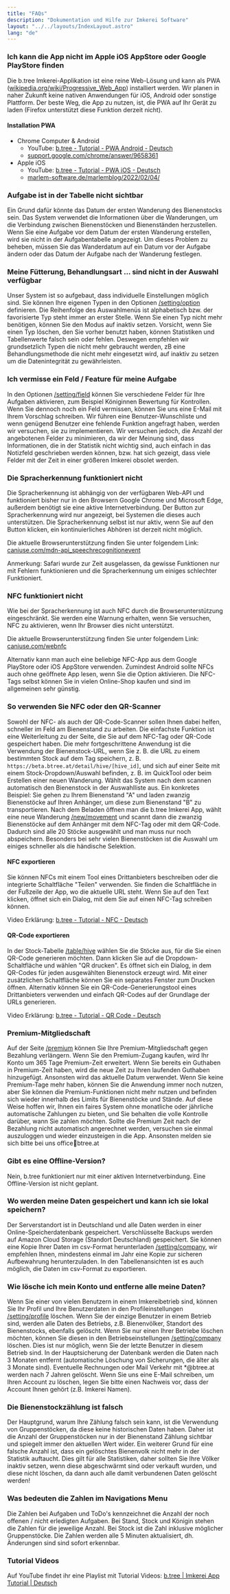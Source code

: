 ```yaml
---
title: "FAQs"
description: "Dokumentation und Hilfe zur Imkerei Software"
layout: "../../layouts/IndexLayout.astro"
lang: "de"
---
```


### Ich kann die App nicht im Apple iOS AppStore oder Google PlayStore finden

Die b.tree Imkerei-Applikation ist eine reine Web-Lösung und kann als PWA ([wikipedia.org/wiki/Progressive_Web_App](https://en.wikipedia.org/wiki/Progressive_Web_App)) installiert werden. Wir planen in naher Zukunft keine nativen Anwendungen für iOS, Android oder sonstige Plattform. Der beste Weg, die App zu nutzen, ist, die PWA auf Ihr Gerät zu laden (Firefox unterstützt diese Funktion derzeit nicht).

#### Installation PWA

- Chrome Computer & Android
  - YouTube: [b.tree - Tutorial - PWA Android - Deutsch](https://youtu.be/x3vtW8X-agE)
  - [support.google.com/chrome/answer/9658361](https://support.google.com/chrome/answer/9658361)
- Apple iOS
  - YouTube: [b.tree - Tutorial - PWA iOS - Deutsch](https://youtu.be/JMR0t6za7Ys)
  - [marlem-software.de/marlemblog/2022/02/04/](https://www.marlem-software.de/marlemblog/2022/02/04/progressive-web-apps-installieren-in-den-betriebssystemen-windows-android-ios-ubuntu-und-macos/#Progressive_Web-App_Installation_im_Betriebssystem_IOS)

### Aufgabe ist in der Tabelle nicht sichtbar

Ein Grund dafür könnte das Datum der ersten Wanderung des Bienenstocks sein. Das System verwendet die Informationen über die Wanderungen, um die Verbindung zwischen Bienenstöcken und Bienenständen herzustellen. Wenn Sie eine Aufgabe vor dem Datum der ersten Wanderung erstellen, wird sie nicht in der Aufgabentabelle angezeigt. Um dieses Problem zu beheben, müssen Sie das Wanderdatum auf ein Datum vor der Aufgabe ändern oder das Datum der Aufgabe nach der Wanderung festlegen.

### Meine Fütterung, Behandlungsart ... sind nicht in der Auswahl verfügbar

Unser System ist so aufgebaut, dass individuelle Einstellungen möglich sind. Sie können Ihre eigenen Typen in den Optionen [/setting/option](https://app.btree.at/setting/option/checkup_types) definieren. Die Reihenfolge des Auswahlmenüs ist alphabetisch bzw. der favorisierte Typ steht immer an erster Stelle. Wenn Sie einen Typ nicht mehr benötigen, können Sie den Modus auf inaktiv setzen. Vorsicht, wenn Sie einen Typ löschen, den Sie vorher benutzt haben, können Statistiken und Tabellenwerte falsch sein oder fehlen. Deswegen empfehlen wir grundsetzlich Typen die nicht mehr gebraucht werden, zB eine Behandlungsmethode die nicht mehr eingesetzt wird, auf inaktiv zu setzen um die Datenintegrität zu gewährleisten.

### Ich vermisse ein Feld / Feature für meine Aufgabe

In den Optionen [/setting/field](https://app.btree.at/setting/field) können Sie verschiedene Felder für Ihre Aufgaben aktivieren, zum Beispiel Königinnen Bewertung für Kontrollen. Wenn Sie dennoch noch ein Feld vermissen, können Sie uns eine E-Mail mit Ihrem Vorschlag schreiben. Wir führen eine Benutzer-Wunschliste und wenn genügend Benutzer eine fehlende Funktion angefragt haben, werden wir versuchen, sie zu implementieren. Wir versuchen jedoch, die Anzahl der angebotenen Felder zu minimieren, da wir der Meinung sind, dass Informationen, die in der Statistik nicht wichtig sind, auch einfach in das Notizfeld geschrieben werden können, bzw. hat sich gezeigt, dass viele Felder mit der Zeit in einer größeren Imkerei obsolet werden.

### Die Spracherkennung funktioniert nicht

Die Spracherkennung ist abhängig von der verfügbaren Web-API und funktioniert bisher nur in den Browsern Google Chrome und Microsoft Edge, außerdem benötigt sie eine aktive Internetverbindung. Der Button zur Spracherkennung wird nur angezeigt, bei Systemen die dieses auch unterstützen. Die Spracherkennung selbst ist nur aktiv, wenn Sie auf den Button klicken, ein kontinuierliches Abhören ist derzeit nicht möglich.

Die aktuelle Browserunterstützung finden Sie unter folgendem Link: [caniuse.com/mdn-api_speechrecognitionevent](https://caniuse.com/mdn-api_speechrecognitionevent)

Anmerkung: Safari wurde zur Zeit ausgelassen, da gewisse Funktionen nur mit Fehlern funktionieren und die Spracherkennung um einiges schlechter Funktioniert.

### NFC funktioniert nicht

Wie bei der Spracherkennung ist auch NFC durch die Browserunterstützung eingeschränkt. Sie werden eine Warnung erhalten, wenn Sie versuchen, NFC zu aktivieren, wenn Ihr Browser dies nicht unterstützt.

Die aktuelle Browserunterstützung finden Sie unter folgendem Link: [caniuse.com/webnfc](https://caniuse.com/webnfc)

Alternativ kann man auch eine beliebige NFC-App aus dem Google PlayStore oder iOS AppStore verwenden. Zumindest Android sollte NFCs auch ohne geöffnete App lesen, wenn Sie die Option aktivieren. Die NFC-Tags selbst können Sie in vielen Online-Shop kaufen und sind im allgemeinen sehr günstig.

### So verwenden Sie NFC oder den QR-Scanner

Sowohl der NFC- als auch der QR-Code-Scanner sollen Ihnen dabei helfen, schneller im Feld am Bienenstand zu arbeiten. Die einfachste Funktion ist eine Weiterleitung zu der Seite, die Sie auf dem NFC-Tag oder QR-Code gespeichert haben. Die mehr fortgeschrittene Anwendung ist die Verwendung der Bienenstock-URL, wenn Sie z. B. die URL zu einem bestimmten Stock auf dem Tag speichern, z. B. `https://beta.btree.at/detail/hive/[hive_id]`, und sich auf einer Seite mit einem Stock-Dropdown/Auswahl befinden, z. B. im QuickTool oder beim Erstellen einer neuen Wanderung. Wählt das System nach dem scannen automatisch den Bienenstock in der Auswahlliste aus. Ein konkretes Beispiel: Sie gehen zu Ihrem Bienenstand "A" und laden zwanzig Bienenstöcke auf Ihren Anhänger, um diese zum Bienenstand "B" zu transportieren. Nach dem Beladen öffnen man die b.tree Imkerei App, wählt eine neue Wanderung [/new/movement](https://app.btree.at/new/movement) und scannt dann die zwanzig Bienenstöcke auf dem Anhänger mit dem NFC-Tag oder mit dem QR-Code. Dadurch sind alle 20 Stöcke ausgewählt und man muss nur noch abspeichern. Besonders bei sehr vielen Bienenstöcken ist die Auswahl um einiges schneller als die händische Selektion.

#### NFC exportieren

Sie können NFCs mit einem Tool eines Drittanbieters beschreiben oder die integrierte Schaltfläche "Teilen" verwenden. Sie finden die Schaltfläche in der Fußzeile der App, wo die aktuelle URL steht. Wenn Sie auf den Text klicken, öffnet sich ein Dialog, mit dem Sie auf einen NFC-Tag schreiben können.

Video Erklärung: [b.tree - Tutorial - NFC - Deutsch](https://youtu.be/2XR1nlOw6xI)

#### QR-Code exportieren

In der Stock-Tabelle [/table/hive](https://app.btree.at/table/hive) wählen Sie die Stöcke aus, für die Sie einen QR-Code generieren möchten. Dann klicken Sie auf die Dropdown-Schaltfläche und wählen "QR drucken". Es öffnet sich ein Dialog, in dem QR-Codes für jeden ausgewählten Bienenstock erzeugt wird. Mit einer zusätzlichen Schaltfläche können Sie ein separates Fenster zum Drucken öffnen. Alternativ können Sie ein QR-Code-Generierungstool eines Drittanbieters verwenden und einfach QR-Codes auf der Grundlage der URLs generieren.

Video Erklärung: [b.tree - Tutorial - QR Code - Deutsch](https://youtu.be/ps_aYB9u778)

### Premium-Mitgliedschaft

Auf der Seite [/premium](https://app.btree.at/premium) können Sie Ihre Premium-Mitgliedschaft gegen Bezahlung verlängern. Wenn Sie den Premium-Zugang kaufen, wird Ihr Konto um 365 Tage Premium-Zeit erweitert. Wenn Sie bereits ein Guthaben in Premium-Zeit haben, wird die neue Zeit zu Ihren laufenden Guthaben hinzugefügt. Ansonsten wird das aktuelle Datum verwendet. Wenn Sie keine Premium-Tage mehr haben, können Sie die Anwendung immer noch nutzen, aber Sie können die Premium-Funktionen nicht mehr nutzen und befinden sich wieder innerhalb des Limits für Bienenstöcke und Stände. Auf diese Weise hoffen wir, Ihnen ein faires System ohne monatliche oder jährliche automatische Zahlungen zu bieten, und Sie behalten die volle Kontrolle darüber, wann Sie zahlen möchten. Sollte die Premium Zeit nach der Bezahlung nicht automatisch angerechnet werden, versuchen sie einmal auszuloggen und wieder einzusteigen in die App. Ansonsten melden sie sich bitte bei uns office📧btree.at

### Gibt es eine Offline-Version?

Nein, b.tree funktioniert nur mit einer aktiven Internetverbindung. Eine Offline-Version ist nicht geplant.

### Wo werden meine Daten gespeichert und kann ich sie lokal speichern?

Der Serverstandort ist in Deutschland und alle Daten werden in einer Online-Speicherdatenbank gespeichert. Verschlüsselte Backups werden auf Amazon Cloud Storage (Standort Deutschland) gespeichert. Sie können eine Kopie Ihrer Daten im csv-Format herunterladen [/setting/company](https://app.btree.at/setting/company), wir empfehlen Ihnen, mindestens einmal im Jahr eine Kopie zur sicheren Aufbewahrung herunterzuladen. In den Tabellenansichten ist es auch möglich, die Daten im csv-Format zu exportieren.

### Wie lösche ich mein Konto und entferne alle meine Daten?

Wenn Sie einer von vielen Benutzern in einem Imkereibetrieb sind, können Sie Ihr Profil und Ihre Benutzerdaten in den Profileinstellungen [/setting/profile](https://app.btree.at/setting/profile) löschen. Wenn Sie der einzige Benutzer in einem Betrieb sind, werden alle Daten des Betriebs, z.B. Bienenvölker, Standort des Bienenstocks, ebenfalls gelöscht. Wenn Sie nur einen Ihrer Betriebe löschen möchten, können Sie diesen in den Betriebseinstellungen [/setting/company](https://app.btree.at/setting/company) löschen. Dies ist nur möglich, wenn Sie der letzte Benutzer in diesem Betrieb sind. In der Hauptsicherung der Datenbank werden die Daten nach 3 Monaten entfernt (automatische Löschung von Sicherungen, die älter als 3 Monate sind). Eventuelle Rechnungen oder Mail Verkehr mit \*@btree.at werden nach 7 Jahren gelöscht. Wenn Sie uns eine E-Mail schreiben, um Ihren Account zu löschen, legen Sie bitte einen Nachweis vor, dass der Account Ihnen gehört (z.B. Imkerei Namen).

### Die Bienenstockzählung ist falsch

Der Hauptgrund, warum Ihre Zählung falsch sein kann, ist die Verwendung von Gruppenstöcken, da diese keine historischen Daten haben. Daher ist die Anzahl der Gruppenstöcken nur in der Bienenstand Zählung sichtbar und spiegelt immer den aktuellen Wert wider. Ein weiterer Grund für eine falsche Anzahl ist, dass ein gelöschtes Bienenvolk nicht mehr in der Statistik auftaucht. Dies gilt für alle Statistiken, daher sollten Sie Ihre Völker inaktiv setzen, wenn diese abgeschwärmt sind oder verkauft wurden, und diese nicht löschen, da dann auch alle damit verbundenen Daten gelöscht werden!

### Was bedeuten die Zahlen im Navigations Menu

Die Zahlen bei Aufgaben und ToDo's kennzeichnet die Anzahl der noch offenen / nicht erledigten Aufgaben. Bei Stand, Stock und Königin stehen die Zahlen für die jeweilige Anzahl. Bei Stock ist die Zahl inklusive möglicher Gruppenstöcke. Die Zahlen werden alle 5 Minuten aktualisiert, dh. Änderungen sind sind sofort erkennbar.

### Tutorial Videos

Auf YouTube findet ihr eine Playlist mit Tutorial Videos: [b.tree | Imkerei App Tutorial | Deutsch](https://www.youtube.com/playlist?list=PLtd4fnhQMyZ0dz8fAT5rPUw4wnkznXXSX)
